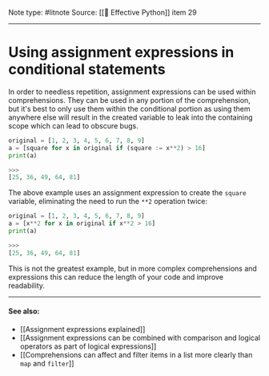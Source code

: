 Note type: #litnote
Source: [[📖 Effective Python]] item 29

---
# Using assignment expressions in conditional statements
In order to needless repetition, assignment expressions can be used within comprehensions. They can be used in any portion of the comprehension, but it's best to only use them within the conditional portion as using them anywhere else will result in the created variable to leak into the containing scope which can lead to obscure bugs.
```python
original = [1, 2, 3, 4, 5, 6, 7, 8, 9]
a = [square for x in original if (square := x**2) > 16]
print(a)

>>>
[25, 36, 49, 64, 81]
```

The above example uses an assignment expression to create the `square` variable, eliminating the need to run the `**2` operation twice:
```python
original = [1, 2, 3, 4, 5, 6, 7, 8, 9]
a = [x**2 for x in original if x**2 > 16]
print(a)

>>>
[25, 36, 49, 64, 81]
```

This is not the greatest example, but in more complex comprehensions and expressions this can reduce the length of your code and improve readability.

---
#### See also:
- [[Assignment expressions explained]]
- [[Assignment expressions can be combined with comparison and logical operators as part of logical expressions]]
- [[Comprehensions can affect and filter items in a list more clearly than `map` and `filter`]]